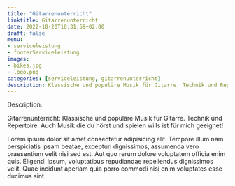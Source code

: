 ```yaml
---
title: "Gitarrenunterricht"
linktitle: Gitarrenunterricht
date: 2022-10-20T10:31:59+02:00
draft: false
menu: 
- serviceleistung
- footerServiceleistung
images:
- bikes.jpg
- logo.png
categories: [serviceleistung, gitarrenunterricht]
description: Klassische und populäre Musik für Gitarre. Technik und Repertoire. Auch Musik die du hörst und spielen wills ist für mich geeignet!
---
```

Description:

Gitarrenunterricht: Klassische und populäre Musik für Gitarre. Technik und Repertoire. Auch Musik die du hörst und spielen wills ist für mich geeignet!

Lorem ipsum dolor sit amet consectetur adipisicing elit. Tempore illum nam perspiciatis ipsam beatae, excepturi dignissimos, assumenda vero praesentium velit nisi sed est. Aut quo rerum dolore voluptatem officia enim quis. Eligendi ipsum, voluptatibus repudiandae repellendus dignissimos velit. Quae incidunt aperiam quia porro commodi nisi enim voluptates esse ducimus sint.